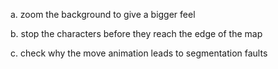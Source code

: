 a.
zoom the background to give a bigger feel

b.
stop the characters before they reach the edge of the map

c. 
check why the move animation leads to segmentation faults